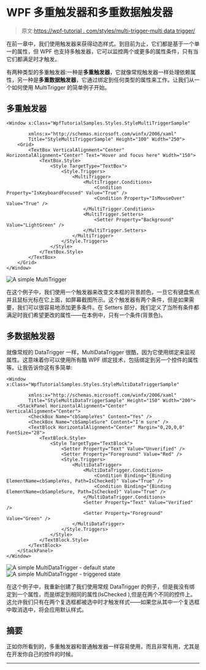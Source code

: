 # WPF 多重触发器和多重数据触发器

> 原文:[https://wpf-tutorial . com/styles/multi-trigger-multi data trigger/](https://wpf-tutorial.com/styles/multi-triggers-multitrigger-multidatatrigger/)

在前一章中，我们使用触发器来获得动态样式。到目前为止，它们都是基于一个单一的属性，但 WPF 也支持多触发器，它可以监控两个或更多的属性条件，只有当它们都满足时才触发。

有两种类型的多重触发器:一种是**多重触发器**，它就像常规触发器一样处理依赖属性，另一种是**多重数据触发器**，它通过绑定到任何类型的属性来工作。让我们从一个如何使用 MultiTrigger 的简单例子开始。

## 多重触发器

```
<Window x:Class="WpfTutorialSamples.Styles.StyleMultiTriggerSample"

        xmlns:x="http://schemas.microsoft.com/winfx/2006/xaml"
        Title="StyleMultiTriggerSample" Height="100" Width="250">
    <Grid>
        <TextBox VerticalAlignment="Center" HorizontalAlignment="Center" Text="Hover and focus here" Width="150">
            <TextBox.Style>
                <Style TargetType="TextBox">
                    <Style.Triggers>
                        <MultiTrigger>
                            <MultiTrigger.Conditions>
                                <Condition Property="IsKeyboardFocused" Value="True" />
                                <Condition Property="IsMouseOver" Value="True" />
                            </MultiTrigger.Conditions>
                            <MultiTrigger.Setters>
                                <Setter Property="Background" Value="LightGreen" />
                            </MultiTrigger.Setters>
                        </MultiTrigger>
                    </Style.Triggers>
                </Style>
            </TextBox.Style>
        </TextBox>
    </Grid>
</Window>
```

![](../Images/57b27e55444b6719c595756adef2af1a.png "A simple MultiTrigger")

在这个例子中，我们使用一个触发器来改变文本框的背景颜色，一旦它有键盘焦点并且鼠标光标在它上面，如屏幕截图所示。这个触发器有两个条件，但是如果需要，我们可以很容易地添加更多条件。在 Setters 部分，我们定义了当所有条件都满足时我们希望更改的属性——在本例中，只有一个条件(背景色)。

<input type="hidden" name="IL_IN_ARTICLE">

## 多数据触发器

就像常规的 DataTrigger 一样，MultiDataTrigger 很酷，因为它使用绑定来监视属性。这意味着你可以使用所有酷 WPF 绑定技术，包括绑定到另一个控件的属性等。让我告诉你这有多简单:

```
<Window x:Class="WpfTutorialSamples.Styles.StyleMultiDataTriggerSample"

        xmlns:x="http://schemas.microsoft.com/winfx/2006/xaml"
        Title="StyleMultiDataTriggerSample" Height="150" Width="200">
    <StackPanel HorizontalAlignment="Center" VerticalAlignment="Center">
        <CheckBox Name="cbSampleYes" Content="Yes" />
        <CheckBox Name="cbSampleSure" Content="I'm sure" />
        <TextBlock HorizontalAlignment="Center" Margin="0,20,0,0" FontSize="28">
            <TextBlock.Style>
                <Style TargetType="TextBlock">
                    <Setter Property="Text" Value="Unverified" />
                    <Setter Property="Foreground" Value="Red" />
                    <Style.Triggers>
                        <MultiDataTrigger>
                            <MultiDataTrigger.Conditions>
                                <Condition Binding="{Binding ElementName=cbSampleYes, Path=IsChecked}" Value="True" />
                                <Condition Binding="{Binding ElementName=cbSampleSure, Path=IsChecked}" Value="True" />
                            </MultiDataTrigger.Conditions>
                            <Setter Property="Text" Value="Verified" />
                            <Setter Property="Foreground" Value="Green" />
                        </MultiDataTrigger>
                    </Style.Triggers>
                </Style>
            </TextBlock.Style>
        </TextBlock>
    </StackPanel>
</Window>
```

![](../Images/de6f6afc104a9db32655e7c0423fb8c4.png "A simple MultiDataTrigger - default state")![](../Images/a2d1df09b958dac8f827e23a783b5c0e.png "A simple MultiDataTrigger - triggered state")

在这个例子中，我重新创建了我们使用常规 DataTrigger 的例子，但是我没有绑定到一个属性，而是绑定到相同的属性(IsChecked ),但是在两个不同的控件上。这允许我们只有在两个复选框都被选中时才触发样式——如果您从其中一个复选框中取消选中，将会应用默认样式。

## 摘要

正如你所看到的，多重触发器和普通触发器一样容易使用，而且非常有用，尤其是在开发你自己的控件的时候。

* * *